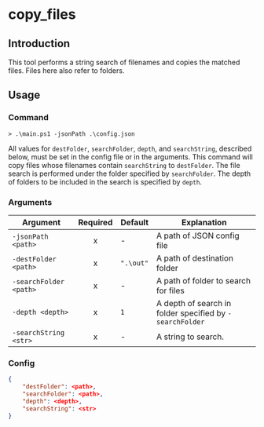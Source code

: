 # copy_files

## Introduction

This tool performs a string search of filenames and copies the matched files.
Files here also refer to folders.

## Usage

### Command

```plaintxt
> .\main.ps1 -jsonPath .\config.json
```

All values for `destFolder`, `searchFolder`, `depth`, and `searchString`, described below, must be set in the config file or in the arguments.
This command will copy files whose filenames contain `searchString` to `destFolder`.
The file search is performed under the folder specified by `searchFolder`.
The depth of folders to be included in the search is specified by `depth`.

### Arguments

| Argument | Required | Default | Explanation |
|-|:-:|-|-|
| `-jsonPath <path>` | x | - | A path of JSON config file |
| `-destFolder <path>` | x | `".\out"` | A path of destination folder |
| `-searchFolder <path>` | x | - | A path of folder to search for files |
| `-depth <depth>` | x | `1` | A depth of search in folder specified by `-searchFolder` |
| `-searchString <str>` | x | - | A string to search. |

### Config

```json
{
    "destFolder": <path>,
    "searchFolder": <path>,
    "depth": <depth>,
    "searchString": <str>
}
```
